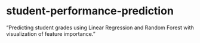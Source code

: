 # student-performance-prediction
“Predicting student grades using Linear Regression and Random Forest with visualization of feature importance.”
